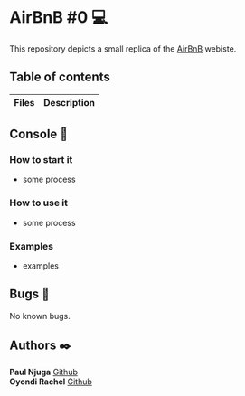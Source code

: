 # AirBnB #0 :computer:

This repository depicts a small replica of the [AirBnB](https://www.airbnb.com/) webiste.

## Table of contents

Files | Description
----- | -----------

## Console :bookmark_tabs:

### How to start it

* some process

### How to use it

* some process

### Examples

* examples

## Bugs :loudspeaker:

No known bugs.

## Authors :black_nib:

**Paul Njuga** [Github](https://github.com/Paul-Njuga)
\
**Oyondi Rachel** [Github](https://github.com/kema-ray)
